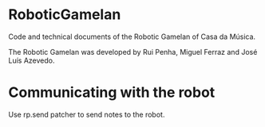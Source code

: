 # RoboticGamelan
Code and technical documents of the Robotic Gamelan of Casa da Música.


The Robotic Gamelan was developed by Rui Penha, Miguel Ferraz and José Luís Azevedo.

# Communicating with the robot 
Use rp.send patcher to send notes to the robot. 
